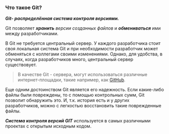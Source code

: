 ### Что такое Git?

***Git- распределённая система контроля версиями.***

Git позволяет ***хранить*** *версии созданных файлов* и ***обмениваться*** ими между разработчиками.

В Git не требуется  центральный сервер. У каждого разработчика стоит своя локальная система Git и при необходимости разработчик может обменяться с коллегами своими изменениями. Однако, для удобства, в случаях, когда разработчиков много, центральный сервер существовует.

>В качестве Git - сервера, могут использоваться различные интернет-площадки, такие например, как [GitHub](https://github.com).

Еще одним достоинством Git является его надежность. Если какие-либо файлы были повреждены, то с помощью контрольных сумм, Git позволит обнаружить это. И, т.к. история есть и у других разработчиков, можно с легкостью восстановить такие поврежденные файлы.

***Система контроля версий GIT*** используется в самых различными проектах с открытым исходным кодом.